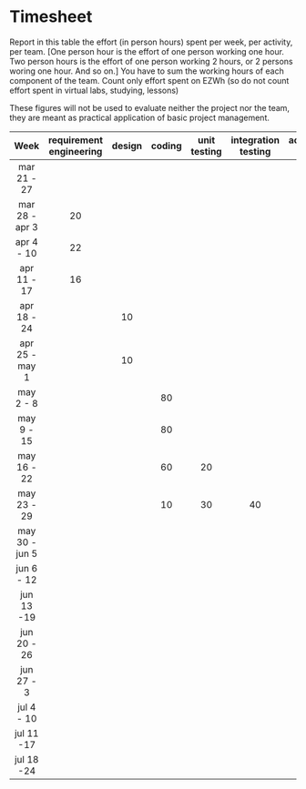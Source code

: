 # Timesheet

Report in this table the effort (in person hours) spent per week, per activity, per team. 
[One person hour is the effort of one person working one hour.
Two person hours is the effort of one person working 2 hours, or 2 persons woring one hour. And so on.]
You have to sum the working hours of each component of the team.
Count only effort spent on EZWh (so do not count effort spent in virtual labs, studying, lessons)

These figures will not be used to evaluate neither the project nor the team, they are meant as practical application of basic project management.

|      Week      | requirement engineering | design | coding | unit testing | integration testing | acceptance testing | management | git maven |
| :------------: | :---------------------: | :----: | :----: | :----------: | :-----------------: | :----------------: | :--------: | :-------: |
|  mar 21 - 27   |                         |        |        |              |                     |                    |            |     1     |
| mar 28 - apr 3 |           20            |        |        |              |                     |                    |            |           |
|   apr 4 - 10   |           22            |        |        |              |                     |                    |            |           |
|  apr 11 - 17   |           16            |        |        |              |                     |                    |            |           |
|  apr 18 - 24   |                         |   10   |        |              |                     |                    |            |           |
| apr 25 - may 1 |                         |   10   |        |              |                     |                    |            |           |
|   may 2 - 8    |                         |        |   80   |              |                     |                    |            |           |
|   may 9 - 15   |                         |        |   80   |              |                     |                    |            |           |
|  may 16 - 22   |                         |        |   60   |      20      |                     |                    |            |           |
|  may 23 - 29   |                         |        |   10   |      30      |         40          |                    |            |           |
| may 30 - jun 5 |                         |        |        |              |                     |                    |            |           |
|   jun 6 - 12   |                         |        |        |              |                     |                    |            |           |
|   jun 13 -19   |                         |        |        |              |                     |                    |            |           |
|  jun 20 - 26   |                         |        |        |              |                     |                    |            |           |
|   jun 27 - 3   |                         |        |        |              |                     |                    |            |           |
|   jul 4 - 10   |                         |        |        |              |                     |                    |            |           |
|   jul 11 -17   |                         |        |        |              |                     |                    |            |           |
|   jul 18 -24   |                         |        |        |              |                     |                    |            |           |
